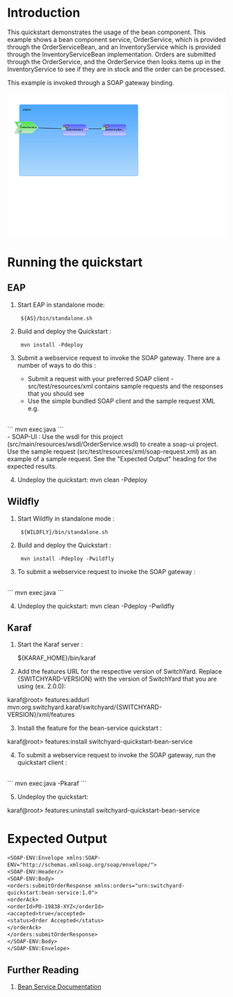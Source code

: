 
Introduction
============
This quickstart demonstrates the usage of the bean component.   This example shows a bean component 
service, OrderService, which is provided through the OrderServiceBean, and an InventoryService which 
is provided through the InventoryServiceBean implementation.    Orders are submitted through the 
OrderService, and the OrderService then looks items up in the InventoryService to see if they are 
in stock and the order can be processed.

This example is invoked through a SOAP gateway binding.

![Bean Service Quickstart](https://github.com/jboss-switchyard/quickstarts/raw/master/bean-service/bean-service.jpg)

Running the quickstart
======================

EAP
----------
1. Start EAP in standalone mode:

        ${AS}/bin/standalone.sh

2. Build and deploy the Quickstart : 

        mvn install -Pdeploy

3. Submit a webservice request to invoke the SOAP gateway.  There are a number of ways to do this :
      - Submit a request with your preferred SOAP client - src/test/resources/xml contains sample 
        requests and the responses that you should see
      - Use the simple bundled SOAP client and the sample request XML e.g.
<br/>
```
        mvn exec:java
```
<br/>
      - SOAP-UI : Use the wsdl for this project (src/main/resources/wsdl/OrderService.wsdl) to create 
        a soap-ui project.    Use the sample request (src/test/resources/xml/soap-request.xml) as an 
        example of a sample request.   See the "Expected Output" heading for the expected results.

4. Undeploy the quickstart:
        mvn clean -Pdeploy


Wildfly
----------
1. Start Wildfly in standalone mode :
    
        ${WILDFLY}/bin/standalone.sh

2. Build and deploy the Quickstart : 

        mvn install -Pdeploy -Pwildfly

3. To submit a webservice request to invoke the SOAP gateway :
<br/>
```
        mvn exec:java
```
<br/>

4. Undeploy the quickstart:
        mvn clean -Pdeploy -Pwildfly


Karaf
----------
1. Start the Karaf server :
 
    ${KARAF_HOME}/bin/karaf

2. Add the features URL for the respective version of SwitchYard.   Replace {SWITCHYARD-VERSION}
with the version of SwitchYard that you are using (ex. 2.0.0): 

karaf@root> features:addurl mvn:org.switchyard.karaf/switchyard/{SWITCHYARD-VERSION}/xml/features

3. Install the feature for the bean-service quickstart :

karaf@root> features:install switchyard-quickstart-bean-service

4. To submit a webservice request to invoke the SOAP gateway, run the quickstart client :
<br/>
```
mvn exec:java -Pkaraf
```
<br/>

5. Undeploy the quickstart:

karaf@root> features:uninstall switchyard-quickstart-bean-service


Expected Output
===============
```
<SOAP-ENV:Envelope xmlns:SOAP-ENV="http://schemas.xmlsoap.org/soap/envelope/">
<SOAP-ENV:Header/>
<SOAP-ENV:Body>
<orders:submitOrderResponse xmlns:orders="urn:switchyard-quickstart:bean-service:1.0">
<orderAck>
<orderId>PO-19838-XYZ</orderId>
<accepted>true</accepted>
<status>Order Accepted</status>
</orderAck>
</orders:submitOrderResponse>
</SOAP-ENV:Body>
</SOAP-ENV:Envelope>
```


## Further Reading

1. [Bean Service Documentation](https://docs.jboss.org/author/display/SWITCHYARD/Bean)
